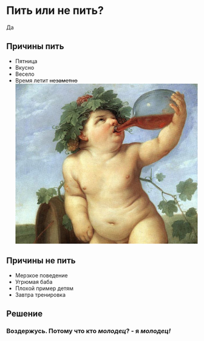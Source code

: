 # Пить или не пить?
Да
## Причины пить
* Пятница
* Вкусно
* Весело
* Время летит ~~незаметно~~
![няшка](drinking_bacchus_cr.jpg)

## Причины не пить
+ Мерзкое поведение
+ Угрюмая баба
+ Плохой пример детям
+ Завтра тренировка

## Решение
### Воздержусь. Потому что кто *молодец*? - я ***молодец!***